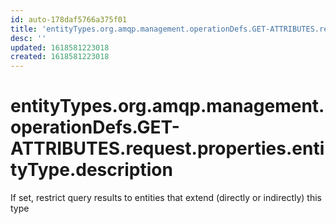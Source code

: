 ```yaml
---
id: auto-178daf5766a375f01
title: 'entityTypes.org.amqp.management.operationDefs.GET-ATTRIBUTES.request.properties.entityType.description'
desc: ''
updated: 1618581223018
created: 1618581223018
---
```

# entityTypes.org.amqp.management.operationDefs.GET-ATTRIBUTES.request.properties.entityType.description

If set, restrict query results to entities that extend (directly or indirectly) this type